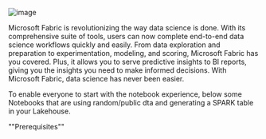 ![image](https://github.com/claudiomirti/microsoft-fabric-data-science/assets/38947100/a0ca5230-c69f-446f-a59a-f50a313b0835)

Microsoft Fabric is revolutionizing the way data science is done. With its comprehensive suite of tools, users can now complete end-to-end data science workflows quickly and easily. From data exploration and preparation to experimentation, modeling, and scoring, Microsoft Fabric has you covered. Plus, it allows you to serve predictive insights to BI reports, giving you the insights you need to make informed decisions. With Microsoft Fabric, data science has never been easier.

To enable everyone to start with the notebook experience, below some Notebooks that are using random/public dta and generating a SPARK table in your Lakehouse.

""Prerequisites""
